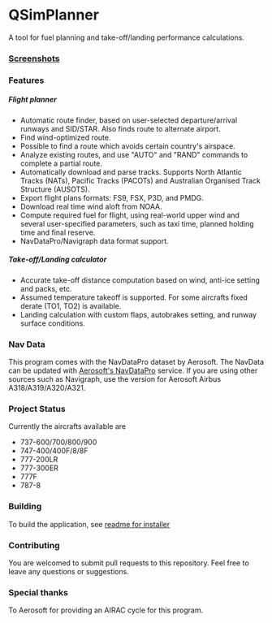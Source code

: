 # QSimPlanner
A tool for fuel planning and take-off/landing performance calculations.

### [Screenshots](https://github.com/JetStream96/QSimPlanner/issues/4)

### Features
##### Flight planner
- Automatic route finder, based on user-selected departure/arrival runways and SID/STAR. Also finds route to alternate airport.
- Find wind-optimized route.
- Possible to find a route which avoids certain country's airspace.
- Analyze existing routes, and use "AUTO" and "RAND" commands to complete a partial route.
- Automatically download and parse tracks. Supports North Atlantic Tracks (NATs), Pacific Tracks (PACOTs) and Australian Organised Track Structure (AUSOTS).
- Export flight plans formats: FS9, FSX, P3D, and PMDG.
- Download real time wind aloft from NOAA.
- Compute required fuel for flight, using real-world upper wind and several user-specified parameters, such as taxi time, planned holding time and final reserve.
- NavDataPro/Navigraph data format support.

##### Take-off/Landing calculator
- Accurate take-off distance computation based on wind, anti-ice setting and packs, etc. 
- Assumed temperature takeoff is supported. For some aircrafts fixed derate (TO1, TO2) is available.
- Landing calculation with custom flaps, autobrakes setting, and runway surface conditions.

### Nav Data
This program comes with the NavDataPro dataset by Aerosoft. The NavData can be updated with [Aerosoft's NavDataPro](https://www.aerosoft.com/en/fsxp3d/flight-simulator-2004/tools-missions/1750/navdatapro-one-year-subscription-13-datasets) service. If you are using other sources such as Navigraph, use the version for Aerosoft Airbus A318/A319/A320/A321.

### Project Status
Currently the aircrafts available are
- 737-600/700/800/900
- 747-400/400F/8/8F
- 777-200LR
- 777-300ER
- 777F
- 787-8

### Building
To build the application, see [readme for installer](/src/Installer/readme.md)

### Contributing
You are welcomed to submit pull requests to this repository. Feel free to leave any questions or suggestions.

### Special thanks
To Aerosoft for providing an AIRAC cycle for this program.
